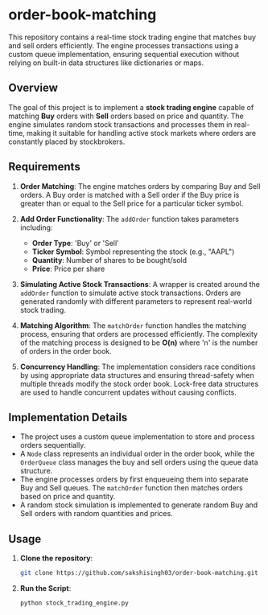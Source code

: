 # order-book-matching
This repository contains a real-time stock trading engine that matches buy and sell orders efficiently. The engine processes transactions using a custom queue implementation, ensuring sequential execution without relying on built-in data structures like dictionaries or maps.

## Overview

The goal of this project is to implement a **stock trading engine** capable of matching **Buy** orders with **Sell** orders based on price and quantity. The engine simulates random stock transactions and processes them in real-time, making it suitable for handling active stock markets where orders are constantly placed by stockbrokers.

## Requirements

1. **Order Matching**: The engine matches orders by comparing Buy and Sell orders. A Buy order is matched with a Sell order if the Buy price is greater than or equal to the Sell price for a particular ticker symbol.
2. **Add Order Functionality**: The `addOrder` function takes parameters including:
   - **Order Type**: 'Buy' or 'Sell'
   - **Ticker Symbol**: Symbol representing the stock (e.g., "AAPL")
   - **Quantity**: Number of shares to be bought/sold
   - **Price**: Price per share
3. **Simulating Active Stock Transactions**: A wrapper is created around the `addOrder` function to simulate active stock transactions. Orders are generated randomly with different parameters to represent real-world stock trading.

4. **Matching Algorithm**: The `matchOrder` function handles the matching process, ensuring that orders are processed efficiently. The complexity of the matching process is designed to be **O(n)** where 'n' is the number of orders in the order book.

5. **Concurrency Handling**: The implementation considers race conditions by using appropriate data structures and ensuring thread-safety when multiple threads modify the stock order book. Lock-free data structures are used to handle concurrent updates without causing conflicts.

## Implementation Details

- The project uses a custom queue implementation to store and process orders sequentially.
- A `Node` class represents an individual order in the order book, while the `OrderQueue` class manages the buy and sell orders using the queue data structure.
- The engine processes orders by first enqueueing them into separate Buy and Sell queues. The `matchOrder` function then matches orders based on price and quantity.
- A random stock simulation is implemented to generate random Buy and Sell orders with random quantities and prices.

## Usage

1. **Clone the repository**:
   ```bash
   git clone https://github.com/sakshisingh03/order-book-matching.git
2. **Run the Script**:
   ```bash
   python stock_trading_engine.py
